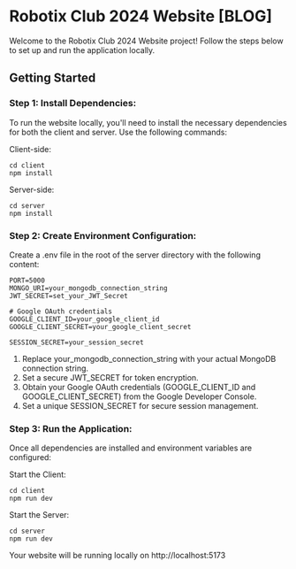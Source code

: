 # Robotix Club 2024 Website [BLOG]
Welcome to the Robotix Club 2024 Website project! Follow the steps below to set up and run the application locally.

## Getting Started

### Step 1: Install Dependencies: 
To run the website locally, you'll need to install the necessary dependencies for both the client and server. Use the following commands:

Client-side:
        
    cd client
    npm install

Server-side:
        
    cd server
    npm install

### Step 2: Create Environment Configuration: 
Create a .env file in the root of the server directory with the following content:

    PORT=5000
    MONGO_URI=your_mongodb_connection_string
    JWT_SECRET=set_your_JWT_Secret

    # Google OAuth credentials
    GOOGLE_CLIENT_ID=your_google_client_id
    GOOGLE_CLIENT_SECRET=your_google_client_secret

    SESSION_SECRET=your_session_secret

1. Replace your_mongodb_connection_string with your actual MongoDB connection string.
2. Set a secure JWT_SECRET for token encryption.
3. Obtain your Google OAuth credentials (GOOGLE_CLIENT_ID and GOOGLE_CLIENT_SECRET) from the Google Developer Console.
4. Set a unique SESSION_SECRET for secure session management.

### Step 3: Run the Application: 
Once all dependencies are installed and environment variables are configured:

Start the Client:
    
    cd client
    npm run dev

Start the Server:
    
    cd server
    npm run dev

Your website will be running locally on http://localhost:5173
